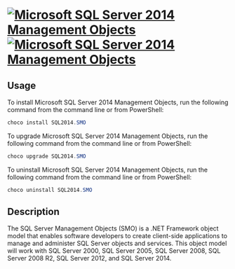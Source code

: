 ﻿#  [![Microsoft SQL Server 2014 Management Objects](https://img.shields.io/chocolatey/v/SQL2014.SMO.svg?label=Microsoft+SQL+Server+2014+Management+Objects)](https://chocolatey.org/packages/SQL2014.SMO) [![Microsoft SQL Server 2014 Management Objects](https://img.shields.io/chocolatey/dt/SQL2014.SMO.svg)](https://chocolatey.org/packages/SQL2014.SMO)

## Usage
To install Microsoft SQL Server 2014 Management Objects, run the following command from the command line or from PowerShell:
```powershell
choco install SQL2014.SMO
```

To upgrade Microsoft SQL Server 2014 Management Objects, run the following command from the command line or from PowerShell:
```powershell
choco upgrade SQL2014.SMO
```

To uninstall Microsoft SQL Server 2014 Management Objects, run the following command from the command line or from PowerShell:
```powershell
choco uninstall SQL2014.SMO
```

## Description
The SQL Server Management Objects (SMO) is a .NET Framework object model that enables software developers to create client-side applications to manage and administer SQL Server objects and services. This object model will work with SQL Server 2000, SQL Server 2005, SQL Server 2008, SQL Server 2008 R2, SQL Server 2012, and SQL Server 2014.
